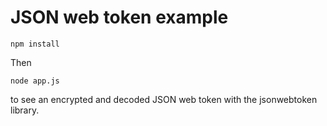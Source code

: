 # JSON web token example

```
npm install
```

Then

```
node app.js
```

to see an encrypted and decoded JSON web token with the jsonwebtoken library.

